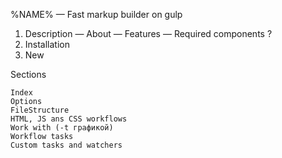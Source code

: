 %NAME% — Fast markup builder on gulp

1) Description
    — About
    — Features
    — Required components ?
2) Installation
3) New



Sections

    Index
    Options
    FileStructure
    HTML, JS ans CSS workflows
    Work with (-t графикой)
    Workflow tasks
    Custom tasks and watchers
    

